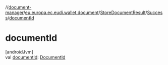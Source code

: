 //[document-manager](../../../../index.md)/[eu.europa.ec.eudi.wallet.document](../../index.md)/[StoreDocumentResult](../index.md)/[Success](index.md)/[documentId](document-id.md)

# documentId

[androidJvm]\
val [documentId](document-id.md): [DocumentId](../../index.md#659369697%2FClasslikes%2F1351694608)
